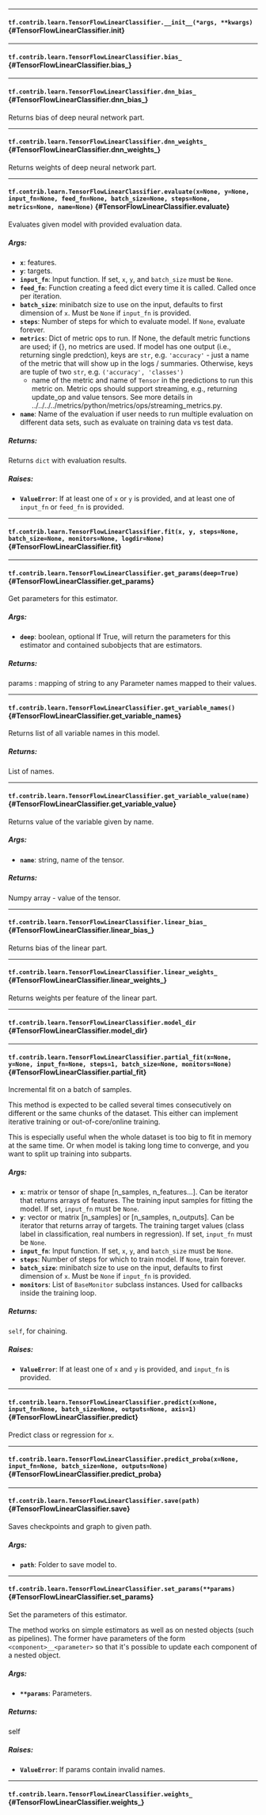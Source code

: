 
- - -

#### `tf.contrib.learn.TensorFlowLinearClassifier.__init__(*args, **kwargs)` {#TensorFlowLinearClassifier.__init__}




- - -

#### `tf.contrib.learn.TensorFlowLinearClassifier.bias_` {#TensorFlowLinearClassifier.bias_}




- - -

#### `tf.contrib.learn.TensorFlowLinearClassifier.dnn_bias_` {#TensorFlowLinearClassifier.dnn_bias_}

Returns bias of deep neural network part.


- - -

#### `tf.contrib.learn.TensorFlowLinearClassifier.dnn_weights_` {#TensorFlowLinearClassifier.dnn_weights_}

Returns weights of deep neural network part.


- - -

#### `tf.contrib.learn.TensorFlowLinearClassifier.evaluate(x=None, y=None, input_fn=None, feed_fn=None, batch_size=None, steps=None, metrics=None, name=None)` {#TensorFlowLinearClassifier.evaluate}

Evaluates given model with provided evaluation data.

##### Args:


*  <b>`x`</b>: features.
*  <b>`y`</b>: targets.
*  <b>`input_fn`</b>: Input function. If set, `x`, `y`, and `batch_size` must be
    `None`.
*  <b>`feed_fn`</b>: Function creating a feed dict every time it is called. Called
    once per iteration.
*  <b>`batch_size`</b>: minibatch size to use on the input, defaults to first
    dimension of `x`. Must be `None` if `input_fn` is provided.
*  <b>`steps`</b>: Number of steps for which to evaluate model. If `None`, evaluate
    forever.
*  <b>`metrics`</b>: Dict of metric ops to run. If None, the default metric functions
    are used; if {}, no metrics are used. If model has one output (i.e.,
    returning single predction), keys are `str`, e.g. `'accuracy'` - just a
    name of the metric that will show up in the logs / summaries.
    Otherwise, keys are tuple of two `str`, e.g. `('accuracy', 'classes')`
    - name of the metric and name of `Tensor` in the predictions to run
    this metric on. Metric ops should support streaming, e.g., returning
    update_op and value tensors. See more details in
    ../../../../metrics/python/metrics/ops/streaming_metrics.py.
*  <b>`name`</b>: Name of the evaluation if user needs to run multiple evaluation on
    different data sets, such as evaluate on training data vs test data.

##### Returns:

  Returns `dict` with evaluation results.

##### Raises:


*  <b>`ValueError`</b>: If at least one of `x` or `y` is provided, and at least one of
      `input_fn` or `feed_fn` is provided.


- - -

#### `tf.contrib.learn.TensorFlowLinearClassifier.fit(x, y, steps=None, batch_size=None, monitors=None, logdir=None)` {#TensorFlowLinearClassifier.fit}




- - -

#### `tf.contrib.learn.TensorFlowLinearClassifier.get_params(deep=True)` {#TensorFlowLinearClassifier.get_params}

Get parameters for this estimator.

##### Args:


*  <b>`deep`</b>: boolean, optional
    If True, will return the parameters for this estimator and
    contained subobjects that are estimators.

##### Returns:

  params : mapping of string to any
  Parameter names mapped to their values.


- - -

#### `tf.contrib.learn.TensorFlowLinearClassifier.get_variable_names()` {#TensorFlowLinearClassifier.get_variable_names}

Returns list of all variable names in this model.

##### Returns:

  List of names.


- - -

#### `tf.contrib.learn.TensorFlowLinearClassifier.get_variable_value(name)` {#TensorFlowLinearClassifier.get_variable_value}

Returns value of the variable given by name.

##### Args:


*  <b>`name`</b>: string, name of the tensor.

##### Returns:

  Numpy array - value of the tensor.


- - -

#### `tf.contrib.learn.TensorFlowLinearClassifier.linear_bias_` {#TensorFlowLinearClassifier.linear_bias_}

Returns bias of the linear part.


- - -

#### `tf.contrib.learn.TensorFlowLinearClassifier.linear_weights_` {#TensorFlowLinearClassifier.linear_weights_}

Returns weights per feature of the linear part.


- - -

#### `tf.contrib.learn.TensorFlowLinearClassifier.model_dir` {#TensorFlowLinearClassifier.model_dir}




- - -

#### `tf.contrib.learn.TensorFlowLinearClassifier.partial_fit(x=None, y=None, input_fn=None, steps=1, batch_size=None, monitors=None)` {#TensorFlowLinearClassifier.partial_fit}

Incremental fit on a batch of samples.

This method is expected to be called several times consecutively
on different or the same chunks of the dataset. This either can
implement iterative training or out-of-core/online training.

This is especially useful when the whole dataset is too big to
fit in memory at the same time. Or when model is taking long time
to converge, and you want to split up training into subparts.

##### Args:


*  <b>`x`</b>: matrix or tensor of shape [n_samples, n_features...]. Can be
    iterator that returns arrays of features. The training input
    samples for fitting the model. If set, `input_fn` must be `None`.
*  <b>`y`</b>: vector or matrix [n_samples] or [n_samples, n_outputs]. Can be
    iterator that returns array of targets. The training target values
    (class label in classification, real numbers in regression). If set,
     `input_fn` must be `None`.
*  <b>`input_fn`</b>: Input function. If set, `x`, `y`, and `batch_size` must be
    `None`.
*  <b>`steps`</b>: Number of steps for which to train model. If `None`, train forever.
*  <b>`batch_size`</b>: minibatch size to use on the input, defaults to first
    dimension of `x`. Must be `None` if `input_fn` is provided.
*  <b>`monitors`</b>: List of `BaseMonitor` subclass instances. Used for callbacks
    inside the training loop.

##### Returns:

  `self`, for chaining.

##### Raises:


*  <b>`ValueError`</b>: If at least one of `x` and `y` is provided, and `input_fn` is
      provided.


- - -

#### `tf.contrib.learn.TensorFlowLinearClassifier.predict(x=None, input_fn=None, batch_size=None, outputs=None, axis=1)` {#TensorFlowLinearClassifier.predict}

Predict class or regression for `x`.


- - -

#### `tf.contrib.learn.TensorFlowLinearClassifier.predict_proba(x=None, input_fn=None, batch_size=None, outputs=None)` {#TensorFlowLinearClassifier.predict_proba}




- - -

#### `tf.contrib.learn.TensorFlowLinearClassifier.save(path)` {#TensorFlowLinearClassifier.save}

Saves checkpoints and graph to given path.

##### Args:


*  <b>`path`</b>: Folder to save model to.


- - -

#### `tf.contrib.learn.TensorFlowLinearClassifier.set_params(**params)` {#TensorFlowLinearClassifier.set_params}

Set the parameters of this estimator.

The method works on simple estimators as well as on nested objects
(such as pipelines). The former have parameters of the form
``<component>__<parameter>`` so that it's possible to update each
component of a nested object.

##### Args:


*  <b>`**params`</b>: Parameters.

##### Returns:

  self

##### Raises:


*  <b>`ValueError`</b>: If params contain invalid names.


- - -

#### `tf.contrib.learn.TensorFlowLinearClassifier.weights_` {#TensorFlowLinearClassifier.weights_}




